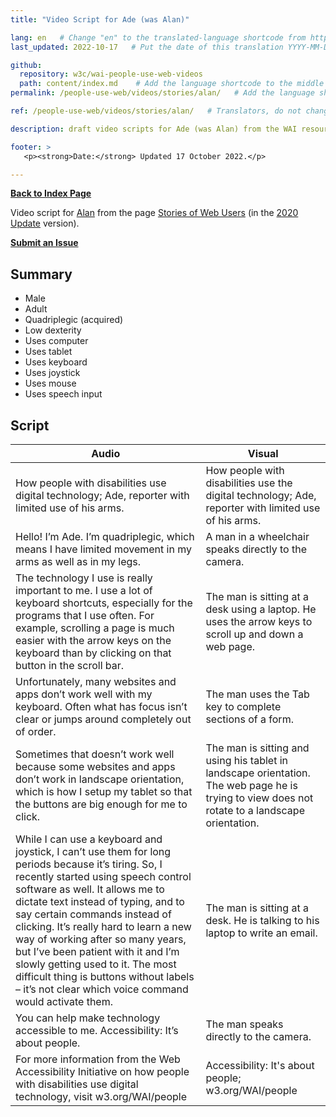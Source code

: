 ```yaml
---
title: "Video Script for Ade (was Alan)"

lang: en   # Change "en" to the translated-language shortcode from https://www.iana.org/assignments/language-subtag-registry/language-subtag-registry
last_updated: 2022-10-17   # Put the date of this translation YYYY-MM-DD (with month in the middle)

github:
  repository: w3c/wai-people-use-web-videos
  path: content/index.md    # Add the language shortcode to the middle of the filename, for example: content/index.fr.md
permalink: /people-use-web/videos/stories/alan/   # Add the language shortcode to the end, with no slash at end, for example: /link/to/page/fr

ref: /people-use-web/videos/stories/alan/   # Translators, do not change this

description: draft video scripts for Ade (was Alan) from the WAI resource "How People with Disabilities Use the Web"

footer: >
   <p><strong>Date:</strong> Updated 17 October 2022.</p>

---
```


**[Back to Index Page](../../)**

Video script for [Alan](https://deploy-preview-113--wai-people-use-web.netlify.app/people-use-web/user-stories-one/) from the page [Stories of Web Users](https://deploy-preview-113--wai-people-use-web.netlify.app/people-use-web/user-stories/) (in the [2020 Update](https://github.com/w3c/wai-people-use-web/wiki/Persona-development) version).

**[Submit an Issue](https://github.com/w3c/wai-people-use-web-videos/issues/new?title=[Alan])**

## Summary

* Male
* Adult
* Quadriplegic (acquired)
* Low dexterity
* Uses computer
* Uses tablet
* Uses keyboard
* Uses joystick
* Uses mouse
* Uses speech input

## Script

| Audio | Visual |
| --- | --- |
| How people with disabilities use digital technology; Ade, reporter with limited use of his arms. | How people with disabilities use the digital technology; Ade, reporter with limited use of his arms. |
| Hello! I’m Ade. I’m quadriplegic, which means I have limited movement in my arms as well as in my legs. | A man in a wheelchair speaks directly to the camera. |
| The technology I use is really important to me. I use a lot of keyboard shortcuts, especially for the programs that I use often. For example, scrolling a page is much easier with the arrow keys on the keyboard than by clicking on that button in the scroll bar. | The man is sitting at a desk using a laptop. He uses the arrow keys to scroll up and down a web page. |
| Unfortunately, many websites and apps don’t work well with my keyboard. Often what has focus isn’t clear or jumps around completely out of order. | The man uses the Tab key to complete sections of a form. |
| Sometimes that doesn’t work well because some websites and apps don’t work in landscape orientation, which is how I setup my tablet so that the buttons are big enough for me to click. | The man is sitting and using his tablet in landscape orientation. The web page he is trying to view does not rotate to a landscape orientation. |
| While I can use a keyboard and joystick, I can’t use them for long periods because it’s tiring. So, I recently started using speech control software as well. It allows me to dictate text instead of typing, and to say certain commands instead of clicking. It’s really hard to learn a new way of working after so many years, but I’ve been patient with it and I’m slowly getting used to it. The most difficult thing is buttons without labels – it’s not clear which voice command would activate them. | The man is sitting at a desk. He is talking to his laptop to write an email. |
| You can help make technology accessible to me. Accessibility: It’s about people. | The man speaks directly to the camera. |
| For more information from the Web Accessibility Initiative on how people with disabilities use digital technology, visit w3.org/WAI/people | Accessibility: It's about people; w3.org/WAI/people |
